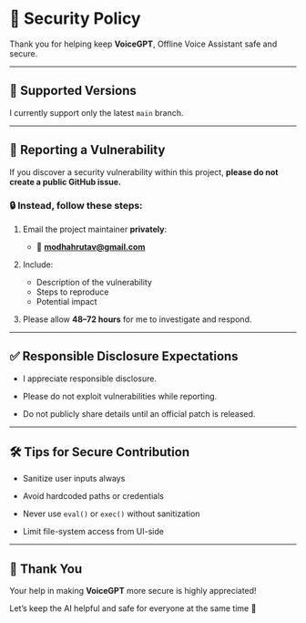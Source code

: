 # 🔐 Security Policy

Thank you for helping keep **VoiceGPT**, Offline Voice Assistant safe and secure.

---

## 📅 Supported Versions

I currently support only the latest `main` branch.

---

## 🚨 Reporting a Vulnerability

If you discover a security vulnerability within this project, **please do not create a public GitHub issue.**

### 🔒 Instead, follow these steps:

1. Email the project maintainer **privately**:
   - 📧 **modhahrutav@gmail.com**

2. Include:
   - Description of the vulnerability
   - Steps to reproduce
   - Potential impact

3. Please allow **48–72 hours** for me to investigate and respond.

---

## ✅ Responsible Disclosure Expectations

- I appreciate responsible disclosure.
  
- Please do not exploit vulnerabilities while reporting.
  
- Do not publicly share details until an official patch is released.

---

## 🛠️ Tips for Secure Contribution

- Sanitize user inputs always
  
- Avoid hardcoded paths or credentials
  
- Never use `eval()` or `exec()` without sanitization
  
- Limit file-system access from UI-side

---

## 🙏 Thank You

Your help in making **VoiceGPT** more secure is highly appreciated!

Let’s keep the AI helpful and safe for everyone at the same time 🔐
